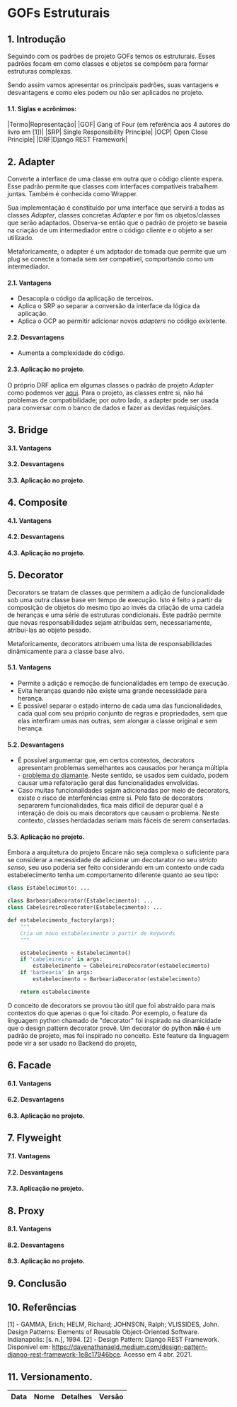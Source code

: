 # GOFs Estruturais
## 1. Introdução

Seguindo com os padrões de projeto GOFs temos os estruturais. Esses padrões focam em como classes e objetos se compõem para formar estruturas complexas. 

Sendo assim vamos apresentar os principais padrões, suas vantagens e desvantagens e como eles podem ou não ser aplicados no projeto.

#### 1.1. Siglas e acrônimos:

|Termo|Representação|
|GOF| Gang of Four (em referência aos 4 autores do livro em [1])|
|SRP| Single Responsibility Principle|
|OCP| Open Close Principle|
|DRF|Django REST Framework|

## 2. Adapter

Converte a interface de uma classe em outra que o código cliente espera. Esse padrão permite que classes com interfaces compatíveis trabalhem juntas. Também é conhecida como Wrapper.

Sua implementação é constituído por uma interface que servirá a todas as classes *Adapter*, classes concretas *Adapter* e por fim os objetos/classes que serão adaptados. Observa-se então que o padrão de projeto se baseia na criação de um intermediador entre o código cliente e o objeto a ser utilizado.

Metaforicamente, o adapter é um adptador de tomada que permite que um plug se conecte a tomada sem ser compatível, comportando como um intermediador.

#### 2.1. Vantagens

- Desacopla o código da aplicação de terceiros.
- Aplica o SRP ao separar a conversão da interface da lógica da aplicação.
- Aplica o OCP ao permitir adicionar novos *adapters* no código exixtente.

#### 2.2. Desvantagens

- Aumenta a complexidade do código.

#### 2.3. Aplicação no projeto.

O próprio DRF aplica em algumas classes o padrão de projeto *Adapter* como podemos ver [aqui](https://davenathanaeld.medium.com/design-pattern-django-rest-framework-1e8c17946bce). Para o projeto, as classes entre si, não há problemas de compatibilidade; por outro lado, a adapter pode ser usada para conversar com o banco de dados e fazer as devidas requisições. 

## 3. Bridge
#### 3.1. Vantagens
#### 3.2. Desvantagens
#### 3.3. Aplicação no projeto.
## 4. Composite
#### 4.1. Vantagens
#### 4.2. Desvantagens
#### 4.3. Aplicação no projeto.

## 5. Decorator

Decorators se tratam de classes que permitem a adição de funcionalidade sob
uma outra classe base em tempo de execução. Isto é feito a partir da composição 
de objetos do mesmo tipo ao invés da criação de uma cadeia de heranças e uma série
de estruturas condicionais. Este padrão permite que novas 
responsabilidades sejam atribuídas sem, necessariamente, atribuí-las ao objeto pesado.

Metaforicamente, decorators atribuem uma lista de responsabilidades dinâmicamente para
a classe base alvo.

#### 5.1. Vantagens

- Permite a adição e remoção de funcionalidades em tempo de execução.
- Evita heranças quando não existe uma grande necessidade para herança. 
- É possível separar o estado interno de cada uma das funcionalidades, cada qual com seu próprio conjunto de regras e propriedades, sem que elas interfiram umas nas outras, sem alongar a classe original e sem herança.

#### 5.2. Desvantagens

- É possível argumentar que, em certos contextos, decorators apresentam problemas semelhantes aos causados por herança múltipla - [problema do diamante](https://en.wikipedia.org/wiki/Multiple_inheritance#The_diamond_problem). Neste sentido, se usados sem cuidado, podem causar uma refatoração geral das funcionalidades envolvidas.
- Caso muitas funcionalidades sejam adicionadas por meio de decorators, existe o risco de interferências entre si. Pelo fato de decorators separarem funcionalidades, fica mais difícil de depurar qual é a interação de dois ou mais decorators que causam o problema. Neste contexto, classes herdadadas seriam mais fáceis de serem consertadas.

#### 5.3. Aplicação no projeto.

Embora a arquitetura do projeto Encare não seja complexa o suficiente para se
considerar a necessidade de adicionar um decotarator no seu *stricto senso*, 
seu uso poderia ser feito considerando em um contexto onde cada estabelecimento
tenha um comportamento diferente quanto ao seu tipo:

```python
class Estabelecimento: ...

class BarbeariaDecorator(Estabelecimento): ...
class CabeleireiroDecorator(Estabelecimento): ...

def estabelecimento_factory(args):
    """
    Cria um novo estabelecimento a partir de keywords
    """

    estabelecimento = Estabelecimento()
    if 'cabeleireiro' in args:
        estabelecimento = CabeleireiroDecorator(estabelecimento)
    if 'barbearia' in args:
        estabelecimento = BarbeariaDecorator(estabelecimento)

    return estabelecimento
```

O conceito de decorators se provou tão útil que foi abstraído para mais
contextos do que apenas o que foi citado. Por exemplo, o feature da linguagem 
python chamado de "decorator" foi inspirado na dinamicidade que o design
pattern decorator provê. Um decorator do python **não** é um padrão de projeto,
mas foi inspirado no conceito. Este feature da linguagem pode vir a ser usado
no Backend do projeto, 

## 6. Facade
#### 6.1. Vantagens
#### 6.2. Desvantagens
#### 6.3. Aplicação no projeto.
## 7. Flyweight
#### 7.1. Vantagens
#### 7.2. Desvantagens
#### 7.3. Aplicação no projeto.
## 8. Proxy
#### 8.1. Vantagens
#### 8.2. Desvantagens
#### 8.3. Aplicação no projeto.
## 9. Conclusão
## 10. Referências

[1] - GAMMA, Erich; HELM, Richard; JOHNSON, Ralph; VLISSIDES, John. Design Patterns: Elements of Reusable Object-Oriented Software. Indianapolis: [s. n.], 1994.
[2] - Design Pattern: Django REST Framework. Disponível em: https://davenathanaeld.medium.com/design-pattern-django-rest-framework-1e8c17946bce. Acesso em 4 abr. 2021.

## 11. Versionamento.

|Data|Nome|Detalhes|Versão|
|---|----|---|---|
